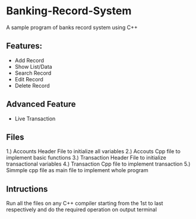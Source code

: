# Banking-Record-System
A sample program of banks record system using C++

## Features:
* Add Record
* Show List/Data
* Search Record
* Edit Record
* Delete Record

## Advanced Feature
* Live Transaction

## Files
1.) Accounts Header File to initialize all variables
2.) Accouts Cpp file to implement basic functions
3.) Transaction Header File to initialize transactional variables
4.) Transaction Cpp file to implement transaction
5.) Simmple cpp file as main file to implement whole program

## Intructions
Run all the files on any C++ compiler starting from the 1st to last respectively and do the required operation on output terminal
